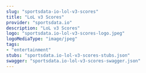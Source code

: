 ```yaml
---
slug: "sportsdata-io-lol-v3-scores"
title: "LoL v3 Scores"
provider: "sportsdata.io"
description: "LoL v3 Scores"
logo: "sportsdata.io-lol-v3-scores-logo.jpeg"
logoMediaType: "image/jpeg"
tags:
- "entertainment"
stubs: "sportsdata.io-lol-v3-scores-stubs.json"
swagger: "sportsdata.io-lol-v3-scores-swagger.json"
---
```

